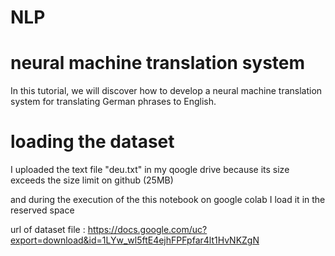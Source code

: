 # NLP
# neural machine translation system

In this tutorial, we  will discover how to develop a neural machine translation system for translating German phrases to English.

# loading  the dataset
 I  uploaded  the text file "deu.txt"   in my qoogle drive because its size exceeds the size limit on github (25MB)

and during the execution of the this notebook on google colab I load it in the reserved space  

url of dataset file :
https://docs.google.com/uc?export=download&id=1LYw_wl5ftE4ejhFPFpfar4lt1HvNKZgN
